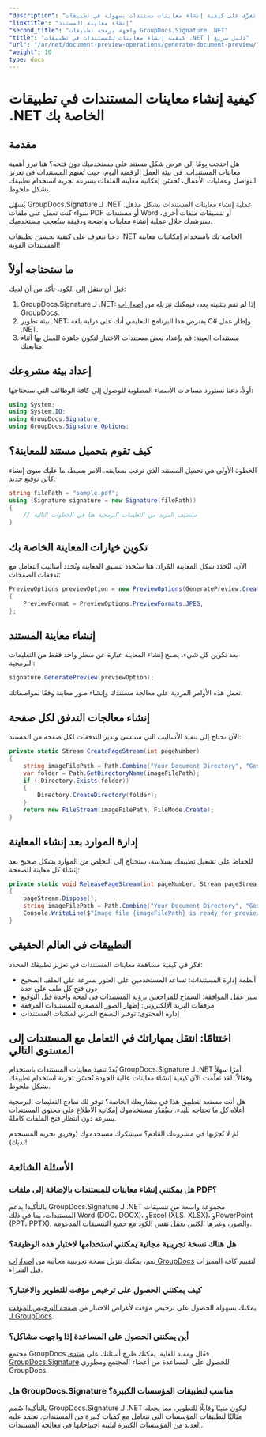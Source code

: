```yaml
---
"description": "تعرّف على كيفية إنشاء معاينات مستندات بسهولة في تطبيقات .NET باستخدام GroupDocs.Signature. يُساعد هذا الدليل المُفصّل المُطوّرين على تحسين تجربة المستخدم."
"linktitle": "إنشاء معاينة المستند"
"second_title": "واجهة برمجة تطبيقات GroupDocs.Signature .NET"
"title": "كيفية إنشاء معاينات للمستندات في تطبيقات .NET | دليل سريع"
"url": "/ar/net/document-preview-operations/generate-document-preview/"
"weight": 10
type: docs
---
```

# كيفية إنشاء معاينات المستندات في تطبيقات .NET الخاصة بك

## مقدمة

هل احتجت يومًا إلى عرض شكل مستند على مستخدميك دون فتحه؟ هنا تبرز أهمية معاينات المستندات. في بيئة العمل الرقمية اليوم، حيث تُسهم المستندات في تعزيز التواصل وعمليات الأعمال، تُحسّن إمكانية معاينة الملفات بسرعة تجربة استخدام تطبيقك بشكل ملحوظ.

يُسهّل GroupDocs.Signature لـ .NET عملية إنشاء معاينات المستندات بشكل مذهل. سواء كنت تعمل على ملفات PDF أو مستندات Word أو تنسيقات ملفات أخرى، سنرشدك خلال عملية إنشاء معاينات واضحة ودقيقة ستُعجب مستخدميك.

دعنا نتعرف على كيفية تحسين تطبيقات .NET الخاصة بك باستخدام إمكانيات معاينة المستندات القوية!

## ما ستحتاجه أولاً

قبل أن ننتقل إلى الكود، تأكد من أن لديك:

1. GroupDocs.Signature لـ .NET: إذا لم تقم بتثبيته بعد، فيمكنك تنزيله من [إصدارات GroupDocs](https://releases.groupdocs.com/signature/net/).
2. بيئة تطوير .NET: يفترض هذا البرنامج التعليمي أنك على دراية بلغة C# وإطار عمل .NET.
3. مستندات العينة: قم بإعداد بعض مستندات الاختبار لتكون جاهزة للعمل بها أثناء متابعتك.

## إعداد بيئة مشروعك

أولاً، دعنا نستورد مساحات الأسماء المطلوبة للوصول إلى كافة الوظائف التي سنحتاجها:

```csharp
using System;
using System.IO;
using GroupDocs.Signature;
using GroupDocs.Signature.Options;
```

## كيف تقوم بتحميل مستند للمعاينة؟

الخطوة الأولى هي تحميل المستند الذي ترغب بمعاينته. الأمر بسيط، ما عليك سوى إنشاء كائن توقيع جديد:

```csharp
string filePath = "sample.pdf";
using (Signature signature = new Signature(filePath))
{
    // سنضيف المزيد من التعليمات البرمجية هنا في الخطوات التالية
}
```

## تكوين خيارات المعاينة الخاصة بك

الآن، لنُحدد شكل المعاينة المُراد. هنا سنُحدد تنسيق المعاينة ونُحدد أساليب التعامل مع تدفقات الصفحات:

```csharp
PreviewOptions previewOption = new PreviewOptions(GeneratePreview.CreatePageStream, GeneratePreview.ReleasePageStream)
{
    PreviewFormat = PreviewOptions.PreviewFormats.JPEG,
};
```

## إنشاء معاينة المستند

بعد تكوين كل شيء، يصبح إنشاء المعاينة عبارة عن سطر واحد فقط من التعليمات البرمجية:

```csharp
signature.GeneratePreview(previewOption);
```

تعمل هذه الأوامر الفردية على معالجة مستندك وإنشاء صور معاينة وفقًا لمواصفاتك.

## إنشاء معالجات التدفق لكل صفحة

الآن نحتاج إلى تنفيذ الأساليب التي ستنشئ وتدير التدفقات لكل صفحة من المستند:

```csharp
private static Stream CreatePageStream(int pageNumber)
{
    string imageFilePath = Path.Combine("Your Document Directory", "GeneratePreviewFolder", "image-" + pageNumber.ToString() + ".jpg");
    var folder = Path.GetDirectoryName(imageFilePath);
    if (!Directory.Exists(folder))
    {
        Directory.CreateDirectory(folder);
    }
    return new FileStream(imageFilePath, FileMode.Create);
}
```

## إدارة الموارد بعد إنشاء المعاينة

للحفاظ على تشغيل تطبيقك بسلاسة، ستحتاج إلى التخلص من الموارد بشكل صحيح بعد إنشاء كل معاينة للصفحة:

```csharp
private static void ReleasePageStream(int pageNumber, Stream pageStream)
{
    pageStream.Dispose();
    string imageFilePath = Path.Combine("Your Document Directory", "GeneratePreviewFolder", "image-" + pageNumber.ToString() + ".jpg");
    Console.WriteLine($"Image file {imageFilePath} is ready for preview");
}
```

## التطبيقات في العالم الحقيقي

فكر في كيفية مساهمة معاينات المستندات في تعزيز تطبيقك المحدد:

- أنظمة إدارة المستندات: تساعد المستخدمين على العثور بسرعة على الملف الصحيح دون فتح كل ملف على حدة
- سير عمل الموافقة: السماح للمراجعين برؤية المستندات في لمحة واحدة قبل التوقيع
- مرفقات البريد الإلكتروني: إظهار الصور المصغرة للمستندات المرفقة
- إدارة المحتوى: توفير التصفح المرئي لمكتبات المستندات

## اختتامًا: انتقل بمهاراتك في التعامل مع المستندات إلى المستوى التالي

يُعدّ تنفيذ معاينات المستندات باستخدام GroupDocs.Signature لـ .NET أمرًا سهلاً وفعّالاً. لقد تعلّمت الآن كيفية إنشاء معاينات عالية الجودة تُحسّن تجربة استخدام تطبيقك بشكل ملحوظ.

هل أنت مستعد لتطبيق هذا في مشاريعك الخاصة؟ توفر لك نماذج التعليمات البرمجية أعلاه كل ما تحتاجه للبدء. سيُقدّر مستخدموك إمكانية الاطلاع على محتوى المستندات بسرعة دون انتظار فتح الملفات كاملةً.

لمَ لا تُجرّبها في مشروعك القادم؟ سيشكرك مستخدموك (وفريق تجربة المستخدم لديك)!

## الأسئلة الشائعة

### هل يمكنني إنشاء معاينات للمستندات بالإضافة إلى ملفات PDF؟

بالتأكيد! يدعم GroupDocs.Signature لـ .NET مجموعة واسعة من تنسيقات المستندات، بما في ذلك Word (DOC، DOCX)، وExcel (XLS، XLSX)، وPowerPoint (PPT، PPTX)، والصور، وغيرها الكثير. يعمل نفس الكود مع جميع التنسيقات المدعومة.

### هل هناك نسخة تجريبية مجانية يمكنني استخدامها لاختبار هذه الوظيفة؟

نعم، يمكنك تنزيل نسخة تجريبية مجانية من [إصدارات GroupDocs](https://releases.groupdocs.com/) لتقييم كافة المميزات قبل الشراء.

### كيف يمكنني الحصول على ترخيص مؤقت للتطوير والاختبار؟

يمكنك بسهولة الحصول على ترخيص مؤقت لأغراض الاختبار من [صفحة الترخيص المؤقت لـ GroupDocs](https://purchase.groupdocs.com/temporary-license/).

### أين يمكنني الحصول على المساعدة إذا واجهت مشاكل؟

مجتمع GroupDocs فعّال ومفيد للغاية. يمكنك طرح أسئلتك على [منتدى GroupDocs.Signature](https://forum.groupdocs.com/c/signature/13) للحصول على المساعدة من أعضاء المجتمع ومطوري GroupDocs.

### هل GroupDocs.Signature مناسب لتطبيقات المؤسسات الكبيرة؟

بالتأكيد! صُمم GroupDocs.Signature لـ .NET ليكون متينًا وقابلًا للتطوير، مما يجعله مثاليًا لتطبيقات المؤسسات التي تتعامل مع كميات كبيرة من المستندات. تعتمد عليه العديد من المؤسسات الكبيرة لتلبية احتياجاتها في معالجة المستندات.